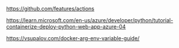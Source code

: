 <https://github.com/features/actions>

<https://learn.microsoft.com/en-us/azure/developer/python/tutorial-containerize-deploy-python-web-app-azure-04>

<https://vsupalov.com/docker-arg-env-variable-guide/>
